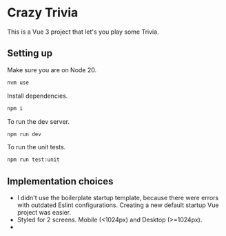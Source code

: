 # Crazy Trivia

This is a Vue 3 project that let's you play some Trivia.

## Setting up

Make sure you are on Node 20.
```bash
nvm use
```

Install dependencies.
```bash
npm i
```

To run the dev server.
```bash
npm run dev
```

To run the unit tests.
```bash
npm run test:unit
```

## Implementation choices

- I didn't use the boilerplate startup template, because there were errors with outdated Eslint configurations. Creating a new default startup Vue project was easier.
- Styled for 2 screens. Mobile (<1024px) and Desktop (>=1024px).
- 

